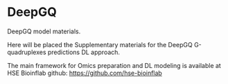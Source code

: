 # DeepGQ
DeepGQ model materials.

Here will be placed the Supplementary materials for the DeepGQ G-quadruplexes predictions DL approach.

The main framework for Omics preparation and DL modeling is available at HSE Bioinflab github: https://github.com/hse-bioinflab